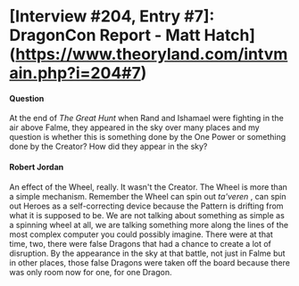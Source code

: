# [Interview #204, Entry #7]: DragonCon Report - Matt Hatch](https://www.theoryland.com/intvmain.php?i=204#7)

#### Question

At the end of
*The Great Hunt*
when Rand and Ishamael were fighting in the air above Falme, they appeared in the sky over many places and my question is whether this is something done by the One Power or something done by the Creator? How did they appear in the sky?

#### Robert Jordan

An effect of the Wheel, really. It wasn't the Creator. The Wheel is more than a simple mechanism. Remember the Wheel can spin out
*ta'veren*
, can spin out Heroes as a self-correcting device because the Pattern is drifting from what it is supposed to be. We are not talking about something as simple as a spinning wheel at all, we are talking something more along the lines of the most complex computer you could possibly imagine. There were at that time, two, there were false Dragons that had a chance to create a lot of disruption. By the appearance in the sky at that battle, not just in Falme but in other places, those false Dragons were taken off the board because there was only room now for one, for one Dragon.

